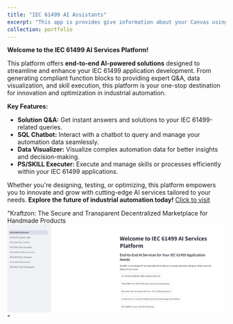 ```yaml
---
title: "IEC 61499 AI Assistants"
excerpt: "This app is provides give information about your Canvas using RAG  <br/>"
collection: portfolio
---
```


**Welcome to the IEC 61499 AI Services Platform!**

This platform offers **end-to-end AI-powered solutions** designed to streamline and enhance your IEC 61499 application development. From generating compliant function blocks to providing expert Q&A, data visualization, and skill execution, this platform is your one-stop destination for innovation and optimization in industrial automation.

**Key Features:**

- **Solution Q&A:** Get instant answers and solutions to your IEC 61499-related queries.
- **SQL Chatbot:** Interact with a chatbot to query and manage your automation data seamlessly.
- **Data Visualizer:** Visualize complex automation data for better insights and decision-making.
- **PS/SKILL Executer:** Execute and manage skills or processes efficiently within your IEC 61499 applications.

Whether you're designing, testing, or optimizing, this platform empowers you to innovate and grow with cutting-edge AI services tailored to your needs. **Explore the future of industrial automation today!**
[Click to visit](https://github.com/midhunxavier/IEC61499-AI-Assistant)

"Kraftzon: The Secure and Transparent Decentralized Marketplace for Handmade Products <br/><img src='/images/iec61499Assistants.PNG'>"
